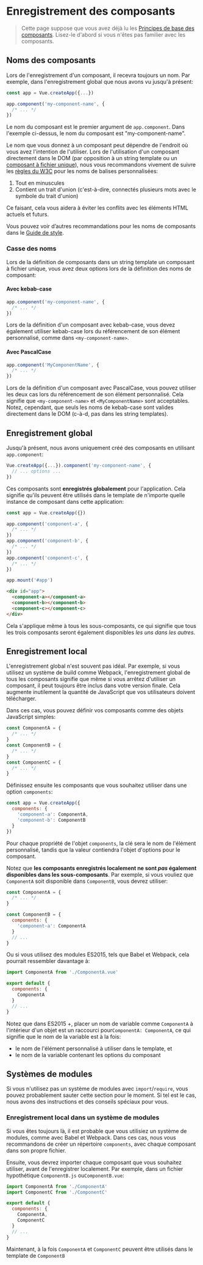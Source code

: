 # Enregistrement des composants

> Cette page suppose que vous avez déjà lu les [Principes de base des composants](component-basics.md). Lisez-le d'abord si vous n'êtes pas familier avec les composants.

## Noms des composants

Lors de l'enregistrement d'un composant, il recevra toujours un nom. Par exemple, dans l'enregistrement global que nous avons vu jusqu'à présent:

```js
const app = Vue.createApp({...})

app.component('my-component-name', {
  /* ... */
})
```

Le nom du composant est le premier argument de `app.component`. Dans l'exemple ci-dessus, le nom du composant est "my-component-name".

Le nom que vous donnez à un composant peut dépendre de l'endroit où vous avez l'intention de l'utiliser. Lors de l'utilisation d'un composant directement dans le DOM (par opposition à un string template ou un [composant à fichier unique](../guide/single-file-component.html)), nous vous recommandons vivement de suivre les [règles du W3C](https://html.spec.whatwg.org/multipage/custom-elements.html#valid-custom-element-name) pour les noms de balises personnalisées:

1. Tout en minuscules
2. Contient un trait d'union (c'est-à-dire, connectés plusieurs mots avec le symbole du trait d'union)

Ce faisant, cela vous aidera à éviter les conflits avec les éléments HTML actuels et futurs.

Vous pouvez voir d’autres recommandations pour les noms de composants dans le [Guide de style](../style-guide/#nom-des-composants-de-base-extremement-recommandee).

### Casse des noms

Lors de la définition de composants dans un string template un composant à fichier unique, vous avez deux options lors de la définition des noms de composant:

#### Avec kebab-case

```js
app.component('my-component-name', {
  /* ... */
})
```

Lors de la définition d'un composant avec kebab-case, vous devez également utiliser kebab-case lors du référencement de son élément personnalisé, comme dans `<my-component-name>`.

#### Avec PascalCase

```js
app.component('MyComponentName', {
  /* ... */
})
```

Lors de la définition d'un composant avec PascalCase, vous pouvez utiliser les deux cas lors du référencement de son élément personnalisé. Cela signifie que `<my-component-name>` et `<MyComponentName>` sont acceptables. Notez, cependant, que seuls les noms de kebab-case sont valides directement dans le DOM (c-à-d, pas dans les string templates).

## Enregistrement global

Jusqu'à présent, nous avons uniquement créé des composants en utilisant `app.component`:

```js
Vue.createApp({...}).component('my-component-name', {
  // ... options ...
})
```

Ces composants sont **enregistrés globalement** pour l'application. Cela signifie qu'ils peuvent être utilisés dans le template de n'importe quelle instance de composant dans cette application:

```js
const app = Vue.createApp({})

app.component('component-a', {
  /* ... */
})
app.component('component-b', {
  /* ... */
})
app.component('component-c', {
  /* ... */
})

app.mount('#app')
```

```html
<div id="app">
  <component-a></component-a>
  <component-b></component-b>
  <component-c></component-c>
</div>
```

Cela s'applique même à tous les sous-composants, ce qui signifie que tous les trois composants seront également disponibles _les uns dans les autres_.

## Enregistrement local

L'enregistrement global n'est souvent pas idéal. Par exemple, si vous utilisez un système de build comme Webpack, l'enregistrement global de tous les composants signifie que même si vous arrêtez d'utiliser un composant, il peut toujours être inclus dans votre version finale. Cela augmente inutilement la quantité de JavaScript que vos utilisateurs doivent télécharger.

Dans ces cas, vous pouvez définir vos composants comme des objets JavaScript simples:

```js
const ComponentA = {
  /* ... */
}
const ComponentB = {
  /* ... */
}
const ComponentC = {
  /* ... */
}
```

Définissez ensuite les composants que vous souhaitez utiliser dans une option `components`:

```js
const app = Vue.createApp({
  components: {
    'component-a': ComponentA,
    'component-b': ComponentB
  }
})
```

Pour chaque propriété de l'objet `components`, la clé sera le nom de l'élément personnalisé, tandis que la valeur contiendra l'objet d'options pour le composant.

Notez que **les composants enregistrés localement ne sont _pas_ également disponibles dans les sous-composants**. Par exemple, si vous vouliez que `ComponentA` soit disponible dans `ComponentB`, vous devrez utiliser:

```js
const ComponentA = {
  /* ... */
}

const ComponentB = {
  components: {
    'component-a': ComponentA
  }
  // ...
}
```

Ou si vous utilisez des modules ES2015, tels que Babel et Webpack, cela pourrait ressembler davantage à:

```js
import ComponentA from './ComponentA.vue'

export default {
  components: {
    ComponentA
  }
  // ...
}
```

Notez que dans ES2015 +, placer un nom de variable comme `ComponentA` à l'intérieur d'un objet est un raccourci pour`ComponentA: ComponentA`, ce qui signifie que le nom de la variable est à la fois:

- le nom de l'élément personnalisé à utiliser dans le template, et
- le nom de la variable contenant les options du composant

## Systèmes de modules

Si vous n'utilisez pas un système de modules avec `import`/`require`, vous pouvez probablement sauter cette section pour le moment. Si tel est le cas, nous avons des instructions et des conseils spéciaux pour vous.

### Enregistrement local dans un système de modules

Si vous êtes toujours là, il est probable que vous utilisiez un système de modules, comme avec Babel et Webpack. Dans ces cas, nous vous recommandons de créer un répertoire `components`, avec chaque composant dans son propre fichier.

Ensuite, vous devrez importer chaque composant que vous souhaitez utiliser, avant de l'enregistrer localement. Par exemple, dans un fichier hypothétique `ComponentB.js` ou`ComponentB.vue`:

```js
import ComponentA from './ComponentA'
import ComponentC from './ComponentC'

export default {
  components: {
    ComponentA,
    ComponentC
  }
  // ...
}
```

Maintenant, à la fois `ComponentA` et `ComponentC` peuvent être utilisés dans le template de `ComponentB`
